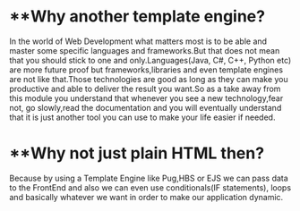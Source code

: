 **Why another template engine?
===============================================================================
In the world of Web Development what matters most is to be able and master some specific languages and frameworks.But that does not mean that you should stick to one and only.Languages(Java, C#, C++, Python etc) are more future proof but frameworks,libraries and even template engines are not like that.Those technologies are good as long as they can make you productive and able to deliver the result you want.So as a take away from this module you understand that whenever you see a new technology,fear not, go slowly,read the documentation and you will eventually understand that it is just another tool you can use to make your life easier if needed.

**Why not just plain HTML then?
===============================================================================
Because by using a Template Engine like Pug,HBS or EJS we can pass data to the FrontEnd and also we can even use conditionals(IF statements), loops and basically whatever we want in order to make our application dynamic.